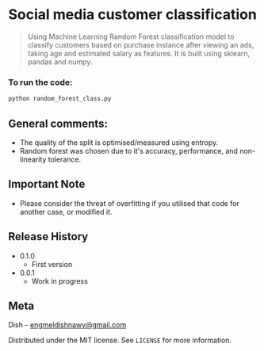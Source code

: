 # Social media customer classification
> Using Machine Learning Random Forest classification model to classify customers based on purchase instance after viewing an ads, taking age and estimated salary as features. It is built using sklearn, pandas and numpy.


### To run the code:
```sh
python random_forest_class.py
```

## General comments:
* The quality of the split is optimised/measured using entropy. 
* Random forest was chosen due to it's accuracy, performance, and non-linearity tolerance.

## Important Note
* Please consider the threat of overfitting if you utilised that code for another case, or modified it.

## Release History

* 0.1.0
    * First version
* 0.0.1
    * Work in progress

## Meta

Dish – engmeldishnawy@gmail.com

Distributed under the MIT license. See ``LICENSE`` for more information.
